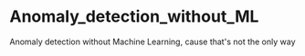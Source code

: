 # Anomaly_detection_without_ML
Anomaly detection without Machine Learning, cause that's not the only way
